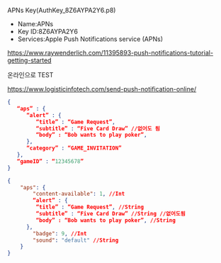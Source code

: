 APNs Key(AuthKey_8Z6AYPA2Y6.p8)

- Name:APNs
- Key ID:8Z6AYPA2Y6
- Services:Apple Push Notifications service (APNs)





https://www.raywenderlich.com/11395893-push-notifications-tutorial-getting-started



온라인으로 TEST

https://www.logisticinfotech.com/send-push-notification-online/



~~~json
{
   “aps” : {
      “alert” : {
         “title” : “Game Request”,
         “subtitle” : “Five Card Draw” //없어도 됨
         “body” : “Bob wants to play poker”,
      },
      “category” : “GAME_INVITATION”
   },
   “gameID” : “12345678”
}

{
	"aps": {
		"content-available": 1, //Int
		“alert” : {
         “title” : “Game Request”, //String
         “subtitle” : “Five Card Draw” //String //없어도됨
         “body” : “Bob wants to play poker”, //String
      },
		"badge": 9, //Int
		"sound": "default" //String
	}
}
~~~

